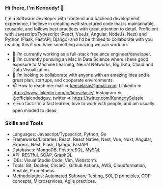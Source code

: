 ### Hi there, I'm Kennedy! 👋

I'm a Software Developer with frontend and backend development experience, I believe in creating well-structured code that is maintainable, reusable, and follows best practices with great attention to detail. Proficient with Javascript/Typescript (React, VueJs, Angular, NodeJs, Nest) and Python (Flask, FastAPI, Django) and I'd be thrilled to collaborate with you reading this if you have something amazing we can work on.

- 🔭 I’m currently working as a full-stack freelance engineer/developer.
- 🌱 I’m currently pursuing an Msc in Data Science where I have good exposure to Machine Learning, Neural Networks, Big Data, Cloud and Data Visualization.
- 👯 I’m looking to collaborate with anyone with an amazing idea and a great plan, startups, and cooperate environments.
- 📫 How to reach me: mail => kenselasie@gmail.com, LinkedIn => https://www.linkedin.com/in/kenselasie/, instagram => @officialcodedguy, twitter => https://twitter.com/KennedySelasie
- ⚡ Fun fact: I'm a fast learner, love to work with people, and am usually open minded to ideas


### Skills and Tools
- Languages: Javascript/Typescript, Python, Go
- Frameworks/Libraries: React, React Native, Next, Vue, Nuxt, Angular, Express, Nest, Flask, Django, FastAPI
- Databases: MongoDB, PostgreSQL, MySQL
- API: RESTful, SOAP, GraphQL
- IDEs: Visual Studio Code, Vim, Webstorm.
- Tools: Git, Docker, CircleCI, Github Actions, AWS, Cloudformation, Ansible, Prometheus.
- Methodologies: Automated Software Testing, SOLID principles, OOP concepts, Microservices, Agile practices.
